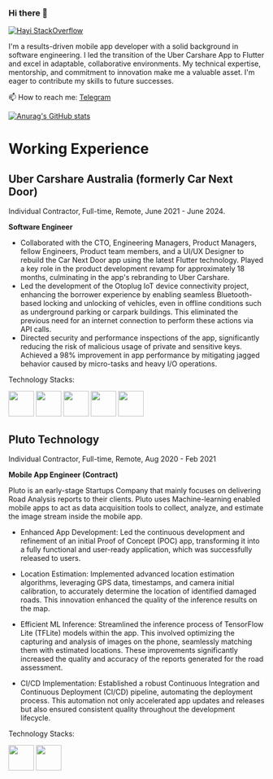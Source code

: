 ### Hi there 👋

[![Hayi StackOverflow](https://github-readme-stackoverflow.vercel.app/?userID=2145360)](https://stackoverflow.com/users/2145360/hayi-nukman)


I'm a results-driven mobile app developer with a solid background in software engineering. I led the transition of the Uber Carshare App to Flutter and excel in adaptable, collaborative environments. My technical expertise, mentorship, and commitment to innovation make me a valuable asset. I'm eager to contribute my skills to future successes.

📫 How to reach me: [Telegram](https://t.me/hayinukman)


[![Anurag's GitHub stats](https://github-readme-stats.vercel.app/api?username=ha-yi)](https://github.com/anuraghazra/github-readme-stats)


# Working Experience

## Uber Carshare Australia (formerly Car Next Door)
Individual Contractor, Full-time, Remote, June 2021 - June 2024.

**Software Engineer**

- Collaborated with the CTO, Engineering Managers, Product Managers, fellow Engineers, Product team members, and a UI/UX Designer to rebuild the Car Next Door app using the latest Flutter technology. Played a key role in the product development revamp for approximately 18 months, culminating in the app's rebranding to Uber Carshare.
- Led the development of the Otoplug IoT device connectivity project, enhancing the borrower experience by enabling seamless Bluetooth-based locking and unlocking of vehicles, even in offline conditions such as underground parking or carpark buildings. This eliminated the previous need for an internet connection to perform these actions via API calls.
- Directed security and performance inspections of the app, significantly reducing the risk of malicious usage of private and sensitive keys. Achieved a 98% improvement in app performance by mitigating jagged behavior caused by micro-tasks and heavy I/O operations.

Technology Stacks: 

<img height="50" src="https://user-images.githubusercontent.com/25181517/186150365-da1eccce-6201-487c-8649-45e9e99435fd.png"/> <img height="50" src="https://user-images.githubusercontent.com/25181517/185062810-7ee0c3d2-17f2-4a98-9d8a-a9576947692b.png"/> <img height="50" src="https://user-images.githubusercontent.com/25181517/121406389-6267a300-c95e-11eb-8d67-f1e22afe8aea.png"/> <img height="50" src="https://user-images.githubusercontent.com/25181517/192108891-d86b6220-e232-423a-bf5f-90903e6887c3.png"/>  <img height="50" src="https://user-images.githubusercontent.com/25181517/192108372-f71d70ac-7ae6-4c0d-8395-51d8870c2ef0.png"/> 


## Pluto Technology
Individual Contractor, Full-time, Remote, Aug 2020 - Feb 2021

**Mobile App Engineer (Contract)**

Pluto is an early-stage Startups Company that mainly focuses on delivering Road Analysis reports to their clients. Pluto uses Machine-learning enabled mobile apps to act as data acquisition tools to collect, analyze, and estimate the image stream inside the mobile app.

- Enhanced App Development: Led the continuous development and refinement of an initial Proof of Concept (POC) app, transforming it into a fully functional and user-ready application, which was successfully released to users.

- Location Estimation: Implemented advanced location estimation algorithms, leveraging GPS data, timestamps, and camera initial calibration, to accurately determine the location of identified damaged roads. This innovation enhanced the quality of the inference results on the map.

- Efficient ML Inference: Streamlined the inference process of TensorFlow Lite (TFLite) models within the app. This involved optimizing the capturing and analysis of images on the phone, seamlessly matching them with estimated locations. These improvements significantly increased the quality and accuracy of the reports generated for the road assessment.

- CI/CD Implementation: Established a robust Continuous Integration and Continuous Deployment (CI/CD) pipeline, automating the deployment process. This automation not only accelerated app updates and releases but also ensured consistent quality throughout the development lifecycle.

Technology Stacks: 

<img height="50" src="https://user-images.githubusercontent.com/25181517/185062810-7ee0c3d2-17f2-4a98-9d8a-a9576947692b.png"/>  <img height="50" src="https://user-images.githubusercontent.com/25181517/223639822-2a01e63a-a7f9-4a39-8930-61431541bc06.png"/>



<!--
**ha-yi/ha-yi** is a ✨ _special_ ✨ repository because its `README.md` (this file) appears on your GitHub profile.

Here are some ideas to get you started:

- 🔭 I’m currently working on ...
- 🌱 I’m currently learning ...
- 👯 I’m looking to collaborate on ...
- 🤔 I’m looking for help with ...
- 💬 Ask me about ...
- 📫 How to reach me: ...
- 😄 Pronouns: ...
- ⚡ Fun fact: ...
-->
